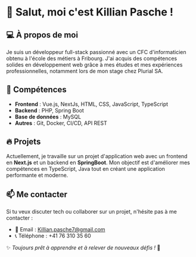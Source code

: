 # 👋 Salut, moi c'est Killian Pasche !

## 💻 À propos de moi
Je suis un développeur full-stack passionné avec un CFC d'informaticien obtenu à l'école des métiers à Fribourg. J'ai acquis des compétences solides en développement web grâce à mes études et mes expériences professionnelles, notamment lors de mon stage chez Plurial SA.

## 🚀 Compétences
- **Frontend** : Vue.js, NextJs, HTML, CSS, JavaScript, TypeScript
- **Backend** : PHP, Spring Boot
- **Base de données** : MySQL
- **Autres** : Git, Docker, CI/CD, API REST

## 🔥 Projets
Actuellement, je travaille sur un projet d'application web avec un frontend en **Next.js** et un backend en **SpringBoot**. Mon objectif est d'améliorer mes compétences en TypeScript, Java tout en créant une application performante et moderne.

## 📫 Me contacter
Si tu veux discuter tech ou collaborer sur un projet, n'hésite pas à me contacter :
- 📧 Email : Killian.pasche7@gmail.com
- 📞 Téléphone : +41 76 310 35 60

✨ _Toujours prêt à apprendre et à relever de nouveaux défis !_ 🚀
